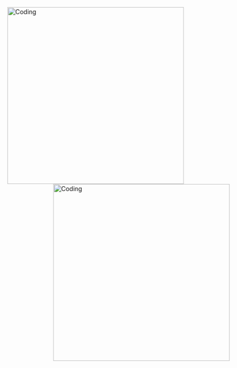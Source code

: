 <img align="left" alt="Coding" width="400" src="https://media0.giphy.com/media/PuvJVM5w0wu6QEUWfq/giphy.gif
 cid=ecf05e47pqe959nbbbmx1tg0vbam4gmqr7cqe3t2hm7q5wak&ep=v1_gifs_search&rid=giphy.gif&ct=g"> <img align="right" alt="Coding" width="400" src="https://media4.giphy.com/media/FhPbyzFSuKmly/giphy.gifcid=ecf05e47rgefp0rhxl2op8jugp05klb5zfeasfpll3td6bgq&ep=v1_gifs_search&rid=giphy.gif&ct=g">     
 
                                                  
